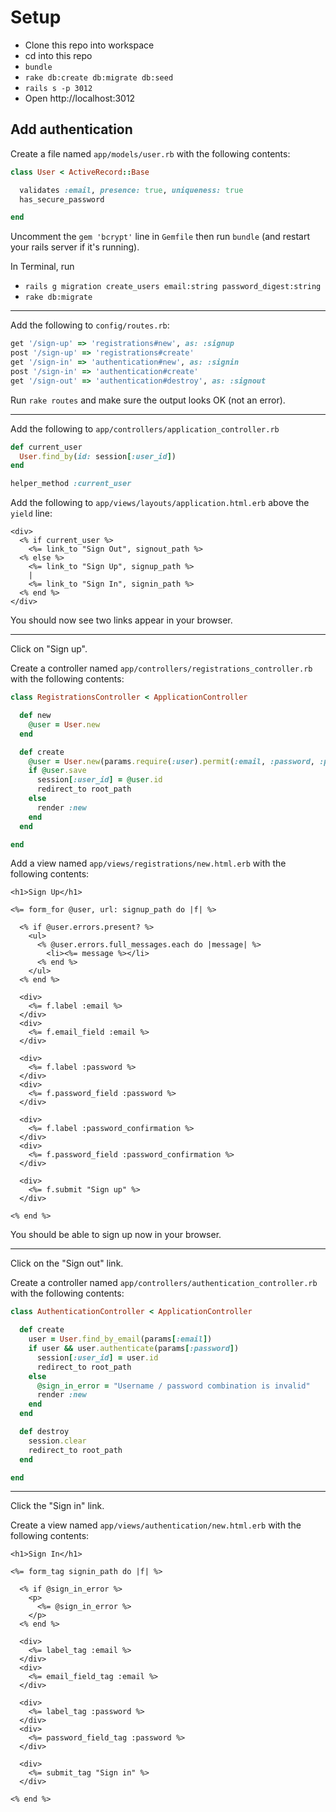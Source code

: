 # Setup

* Clone this repo into workspace
* cd into this repo
* `bundle`
* `rake db:create db:migrate db:seed`
* `rails s -p 3012`
* Open http://localhost:3012

## Add authentication

Create a file named `app/models/user.rb` with the following contents:

```ruby
class User < ActiveRecord::Base

  validates :email, presence: true, uniqueness: true
  has_secure_password

end
```

Uncomment the `gem 'bcrypt'` line in `Gemfile` then
run `bundle` (and restart your rails server if it's running).

In Terminal, run
* `rails g migration create_users email:string password_digest:string`
* `rake db:migrate`

---

Add the following to `config/routes.rb`:

```ruby
get '/sign-up' => 'registrations#new', as: :signup
post '/sign-up' => 'registrations#create'
get '/sign-in' => 'authentication#new', as: :signin
post '/sign-in' => 'authentication#create'
get '/sign-out' => 'authentication#destroy', as: :signout
```

Run `rake routes` and make sure the output looks OK (not an error).

---

Add the following to `app/controllers/application_controller.rb`

```ruby
def current_user
  User.find_by(id: session[:user_id])
end

helper_method :current_user
```

Add the following to `app/views/layouts/application.html.erb` above the `yield` line:

```
<div>
  <% if current_user %>
    <%= link_to "Sign Out", signout_path %>
  <% else %>
    <%= link_to "Sign Up", signup_path %>
    |
    <%= link_to "Sign In", signin_path %>
  <% end %>
</div>
```

You should now see two links appear in your browser.

---

Click on "Sign up".

Create a controller named `app/controllers/registrations_controller.rb` with the following contents:

```ruby
class RegistrationsController < ApplicationController

  def new
    @user = User.new
  end

  def create
    @user = User.new(params.require(:user).permit(:email, :password, :password_confirmation))
    if @user.save
      session[:user_id] = @user.id
      redirect_to root_path
    else
      render :new
    end
  end

end
```

Add a view named `app/views/registrations/new.html.erb` with the following contents:

```
<h1>Sign Up</h1>

<%= form_for @user, url: signup_path do |f| %>

  <% if @user.errors.present? %>
    <ul>
      <% @user.errors.full_messages.each do |message| %>
        <li><%= message %></li>
      <% end %>
    </ul>
  <% end %>

  <div>
    <%= f.label :email %>
  </div>
  <div>
    <%= f.email_field :email %>
  </div>

  <div>
    <%= f.label :password %>
  </div>
  <div>
    <%= f.password_field :password %>
  </div>

  <div>
    <%= f.label :password_confirmation %>
  </div>
  <div>
    <%= f.password_field :password_confirmation %>
  </div>

  <div>
    <%= f.submit "Sign up" %>
  </div>

<% end %>
```

You should be able to sign up now in your browser.

---

Click on the "Sign out" link.

Create a controller named `app/controllers/authentication_controller.rb` with the following contents:

```ruby
class AuthenticationController < ApplicationController

  def create
    user = User.find_by_email(params[:email])
    if user && user.authenticate(params[:password])
      session[:user_id] = user.id
      redirect_to root_path
    else
      @sign_in_error = "Username / password combination is invalid"
      render :new
    end
  end

  def destroy
    session.clear
    redirect_to root_path
  end

end
```

---

Click the "Sign in" link.

Create a view named `app/views/authentication/new.html.erb` with the following contents:

```
<h1>Sign In</h1>

<%= form_tag signin_path do |f| %>

  <% if @sign_in_error %>
    <p>
      <%= @sign_in_error %>
    </p>
  <% end %>

  <div>
    <%= label_tag :email %>
  </div>
  <div>
    <%= email_field_tag :email %>
  </div>

  <div>
    <%= label_tag :password %>
  </div>
  <div>
    <%= password_field_tag :password %>
  </div>

  <div>
    <%= submit_tag "Sign in" %>
  </div>

<% end %>
```
